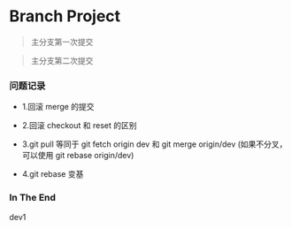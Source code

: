 # Branch Project

> 主分支第一次提交

> 主分支第二次提交

### 问题记录

- 1.回滚 merge 的提交

- 2.回滚 checkout 和 reset 的区别

- 3.git pull 等同于 git fetch origin dev 和 git merge origin/dev (如果不分叉，可以使用 git rebase origin/dev)

- 4.git rebase 变基

### In The End
dev1
